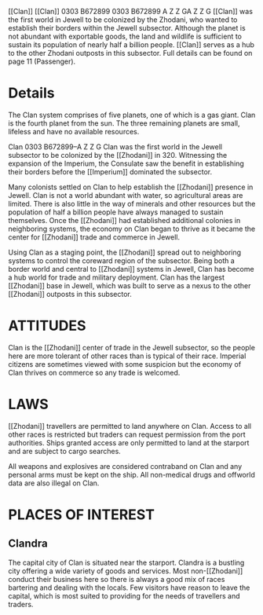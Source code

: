 [[Clan]] [[Clan]] 0303 B672899 0303 B672899 A Z Z GA Z Z G [[Clan]] was the first world in Jewell to be colonized by the Zhodani, who wanted to establish their borders within the Jewell subsector. Although the planet is not abundant with exportable goods, the land and wildlife is sufficient to sustain its population of nearly half a billion people. [[Clan]] serves as a hub to the other Zhodani outposts in this subsector. Full details can be found on page 11 (Passenger).

# Details

The Clan system comprises of five planets, one of which is a gas giant. Clan is the fourth planet from the sun. The three remaining planets are small, lifeless and have no available resources.

Clan 0303 B672899–A Z Z G Clan was the first world in the Jewell subsector to be colonized by the [[Zhodani]] in 320. Witnessing the expansion of the Imperium, the Consulate saw the benefit in establishing their borders before the [[Imperium]] dominated the subsector.

Many colonists settled on Clan to help establish the [[Zhodani]] presence in Jewell. Clan is not a world abundant with water, so agricultural areas are limited. There is also little in the way of minerals and other resources but the population of half a billion people have always managed to sustain themselves. Once the [[Zhodani]] had established additional colonies in neighboring systems, the economy on Clan began to thrive as it became the center for [[Zhodani]] trade and commerce in Jewell.

Using Clan as a staging point, the [[Zhodani]] spread out to neighboring systems to control the coreward region of the subsector. Being both a border world and central to [[Zhodani]] systems in Jewell, Clan has become a hub world for trade and military deployment. Clan has the largest [[Zhodani]] base in Jewell, which was built to serve as a nexus to the other [[Zhodani]] outposts in this subsector.

# ATTITUDES

Clan is the [[Zhodani]] center of trade in the Jewell subsector, so the people here are more tolerant of other races than is typical of their race. Imperial citizens are sometimes viewed with some suspicion but the economy of Clan thrives on commerce so any trade is welcomed.

# LAWS

[[Zhodani]] travellers are permitted to land anywhere on Clan. Access to all other races is restricted but traders can request permission from the port authorities. Ships granted access are only permitted to land at the starport and are subject to cargo searches.

All weapons and explosives are considered contraband on Clan and any personal arms must be kept on the ship. All non-medical drugs and offworld data are also illegal on Clan.

# PLACES OF INTEREST

## Clandra

The capital city of Clan is situated near the starport. Clandra is a bustling city offering a wide variety of goods and services. Most non-[[Zhodani]] conduct their business here so there is always a good mix of races bartering and dealing with the locals. Few visitors have reason to leave the capital, which is most suited to providing for the needs of travellers and traders.
